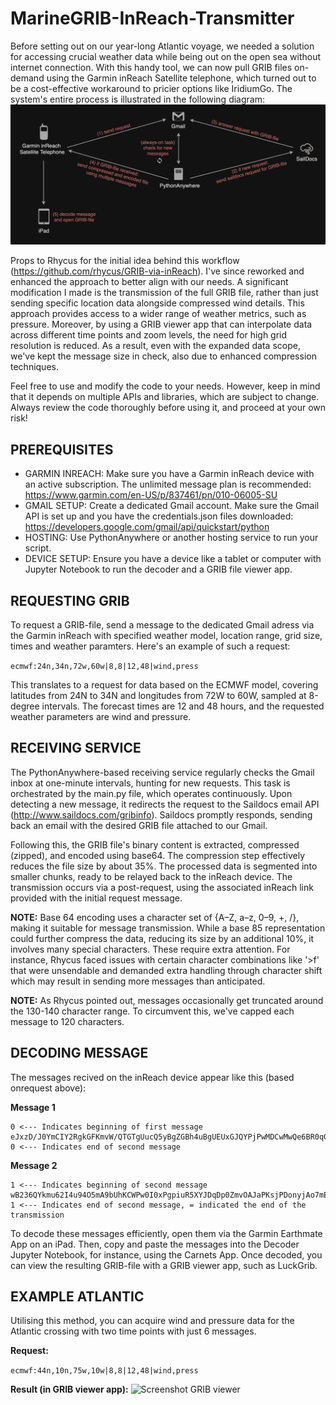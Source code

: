 # MarineGRIB-InReach-Transmitter

Before setting out on our year-long Atlantic voyage, we needed a solution for accessing crucial weather data while being out on the open sea without internet connection. With this handy tool, we can now pull GRIB files on-demand using the Garmin inReach Satellite telephone, which turned out to be a cost-effective workaround to pricier options like IridiumGo. The system's entire process is illustrated in the following diagram:
![Workflow](images/workflow_diagram.jpg)

Props to Rhycus for the initial idea behind this workflow (https://github.com/rhycus/GRIB-via-inReach). I've since reworked and enhanced the approach to better align with our needs. A significant modification I made is the transmission of the full GRIB file, rather than just sending specific location data alongside compressed wind details. This approach provides access to a wider range of weather metrics, such as pressure. Moreover, by using a GRIB viewer app that can interpolate data across different time points and zoom levels, the need for high grid resolution is reduced. As a result, even with the expanded data scope, we've kept the message size in check, also due to enhanced compression techniques.

Feel free to use and modify the code to your needs. However, keep in mind that it depends on multiple APIs and libraries, which are subject to change. Always review the code thoroughly before using it, and proceed at your own risk!


## PREREQUISITES

- GARMIN INREACH: Make sure you have a Garmin inReach device with an active subscription. The unlimited message plan is recommended: https://www.garmin.com/en-US/p/837461/pn/010-06005-SU
- GMAIL SETUP: Create a dedicated Gmail account. Make sure the Gmail API is set up and you have the credentials.json files downloaded: https://developers.google.com/gmail/api/quickstart/python
- HOSTING: Use PythonAnywhere or another hosting service to run your script.
- DEVICE SETUP: Ensure you have a device like a tablet or computer with Jupyter Notebook to run the decoder and a GRIB file viewer app.


## REQUESTING GRIB

To request a GRIB-file, send a message to the dedicated Gmail adress via the Garmin inReach with specified weather model, location range, grid size, times and weather paramters. Here's an example of such a request:

```ecmwf:24n,34n,72w,60w|8,8|12,48|wind,press```

This translates to a request for data based on the ECMWF model, covering latitudes from 24N to 34N and longitudes from 72W to 60W, sampled at 8-degree intervals. The forecast times are 12 and 48 hours, and the requested weather parameters are wind and pressure.


## RECEIVING SERVICE

The PythonAnywhere-based receiving service regularly checks the Gmail inbox at one-minute intervals, hunting for new requests. This task is orchestrated by the main.py file, which operates continuously. Upon detecting a new message, it redirects the request to the Saildocs email API (http://www.saildocs.com/gribinfo). Saildocs promptly responds, sending back an email with the desired GRIB file attached to our Gmail. 

Following this, the GRIB file's binary content is extracted, compressed (zipped), and encoded using base64. The compression step effectively reduces the file size by about 35%. The processed data is segmented into smaller chunks, ready to be relayed back to the inReach device. The transmission occurs via a post-request, using the associated inReach link provided with the initial request message.


**NOTE:** Base 64 encoding uses a character set of {A–Z, a–z, 0–9, +, /}, making it suitable for message transmission. While a base 85 representation could further compress the data, reducing its size by an additional 10%, it involves many special characters. These require extra attention. For instance, Rhycus faced issues with certain character combinations like '>f' that were unsendable and demanded extra handling through character shift which may result in sending more messages than anticipated.

**NOTE:** As Rhycus pointed out, messages occasionally get truncated around the 130-140 character range. To circumvent this, we've capped each message to 120 characters.


## DECODING MESSAGE

The messages recived on the inReach device appear like this (based onrequest above):

**Message 1**
```
0 <--- Indicates beginning of first message
eJxzD/J0YmCIY2RgkGFKmvW/QTGTgUucQ5yBgZGBh4uBgUEUxGJQYPjPwMDCwMwQe6BR0qGBYY5Dw+4GeQd5BwcGMBBjYWA45Fx+jV3uZOtdi80Mdvu4FcyB
0 <--- Indicates end of second message
```

**Message 2**
```
1 <--- Indicates beginning of second message
wB236QYkmu62I4u94O5mA9bUhKCWPw0I0xPgpiuR5XYJDqDp0ZmvOAJaPKsjPDonyjAo7mEgYD4JroeYr1/FoZPsla2rF7Zisi3DUrD5AIClUBs=
1 <--- Indicates end of second message, = indicated the end of the transmission
```

To decode these messages efficiently, open them via the Garmin Earthmate App on an iPad. Then, copy and paste the messages into the Decoder Jupyter Notebook, for instance, using the Carnets App. Once decoded, you can view the resulting GRIB-file with a GRIB viewer app, such as LuckGrib.


## EXAMPLE ATLANTIC
Utilising this method, you can acquire wind and pressure data for the Atlantic crossing with two time points with just 6 messages.

**Request:**

```ecmwf:44n,10n,75w,10w|8,8|12,48|wind,press```


**Result (in GRIB viewer app):**
![Screenshot GRIB viewer](images/screenshot_grib_viewer.jpg)
